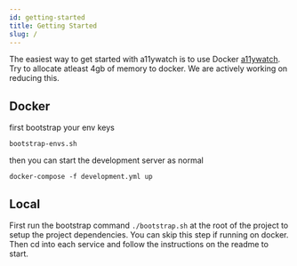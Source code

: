 ```yaml
---
id: getting-started
title: Getting Started
slug: /
---
```


The easiest way to get started with a11ywatch is to use Docker [a11ywatch](https://github.com/A11yWatch/a11ywatch).
Try to allocate atleast 4gb of memory to docker. We are actively working on reducing this.

## Docker

first bootstrap your env keys

`bootstrap-envs.sh`

then you can start the development server as normal

`docker-compose -f development.yml up`

## Local

First run the bootstrap command `./bootstrap.sh` at the root of the project to setup the project dependencies. You can skip this step if running on docker. Then cd into each service and follow the instructions on the readme to start.
